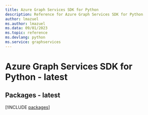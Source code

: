 ```yaml
---
title: Azure Graph Services SDK for Python
description: Reference for Azure Graph Services SDK for Python
author: lmazuel
ms.author: lmazuel
ms.data: 09/01/2023
ms.topic: reference
ms.devlang: python
ms.service: graphservices
---
```

# Azure Graph Services SDK for Python - latest
## Packages - latest
[!INCLUDE [packages](graph-services-index.md)]